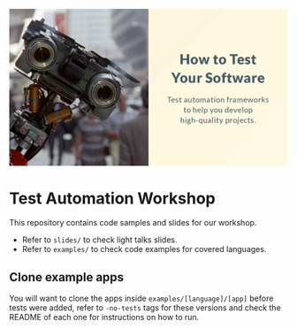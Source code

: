 ![cover](slides/img/cover.png)

# Test Automation Workshop

This repository contains code samples and slides for our workshop.

- Refer to `slides/` to check light talks slides.
- Refer to `examples/` to check code examples for covered languages.

## Clone example apps

You will want to clone the apps inside `examples/[language]/[app]` before
tests were added, refer to `-no-tests` tags for these versions and check
the README of each one for instructions on how to run.
